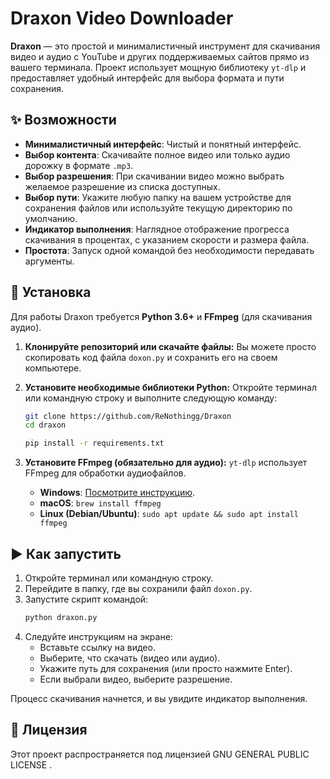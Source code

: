 # Draxon Video Downloader

**Draxon** — это простой и минималистичный инструмент для скачивания видео и аудио с YouTube и других поддерживаемых сайтов прямо из вашего терминала. Проект использует мощную библиотеку `yt-dlp` и предоставляет удобный интерфейс для выбора формата и пути сохранения.


## ✨ Возможности

- **Минималистичный интерфейс**: Чистый и понятный интерфейс.
- **Выбор контента**: Скачивайте полное видео или только аудио дорожку в формате `.mp3`.
- **Выбор разрешения**: При скачивании видео можно выбрать желаемое разрешение из списка доступных.
- **Выбор пути**: Укажите любую папку на вашем устройстве для сохранения файлов или используйте текущую директорию по умолчанию.
- **Индикатор выполнения**: Наглядное отображение прогресса скачивания в процентах, с указанием скорости и размера файла.
- **Простота**: Запуск одной командой без необходимости передавать аргументы.

## 🚀 Установка

Для работы Draxon требуется **Python 3.6+** и **FFmpeg** (для скачивания аудио).

1.  **Клонируйте репозиторий или скачайте файлы:**
    Вы можете просто скопировать код файла `doxon.py` и сохранить его на своем компьютере.

2.  **Установите необходимые библиотеки Python:**
    Откройте терминал или командную строку и выполните следующую команду:
    ```bash
    git clone https://github.com/ReNothingg/Draxon
    cd draxon
    ```
    ```bash
    pip install -r requirements.txt
    ```

3.  **Установите FFmpeg (обязательно для аудио):**
    `yt-dlp` использует FFmpeg для обработки аудиофайлов.
    -   **Windows**: [Посмотрите инструкцию](https://github.com/ReNothingg/ReNothingg/blob/main/Install-ffmpeg.md).
    -   **macOS**: `brew install ffmpeg`
    -   **Linux (Debian/Ubuntu)**: `sudo apt update && sudo apt install ffmpeg`

## ▶️ Как запустить

1.  Откройте терминал или командную строку.
2.  Перейдите в папку, где вы сохранили файл `doxon.py`.
3.  Запустите скрипт командой:
    ```bash
    python draxon.py
    ```
4.  Следуйте инструкциям на экране:
    - Вставьте ссылку на видео.
    - Выберите, что скачать (видео или аудио).
    - Укажите путь для сохранения (или просто нажмите Enter).
    - Если выбрали видео, выберите разрешение.

Процесс скачивания начнется, и вы увидите индикатор выполнения.

## 📄 Лицензия

Этот проект распространяется под лицензией GNU GENERAL PUBLIC LICENSE
.